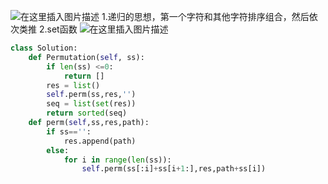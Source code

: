 ﻿![在这里插入图片描述](https://img-blog.csdnimg.cn/2019071616320136.png?x-oss-process=image/watermark,type_ZmFuZ3poZW5naGVpdGk,shadow_10,text_aHR0cHM6Ly9ibG9nLmNzZG4ubmV0L2phY2tpZV9vMm8y,size_16,color_FFFFFF,t_70)
1.递归的思想，第一个字符和其他字符排序组合，然后依次类推
2.set函数
![在这里插入图片描述](https://img-blog.csdnimg.cn/20190716164154836.png?x-oss-process=image/watermark,type_ZmFuZ3poZW5naGVpdGk,shadow_10,text_aHR0cHM6Ly9ibG9nLmNzZG4ubmV0L2phY2tpZV9vMm8y,size_16,color_FFFFFF,t_70)

```python
class Solution:
    def Permutation(self, ss):
        if len(ss) <=0:
            return []
        res = list()
        self.perm(ss,res,'')
        seq = list(set(res))
        return sorted(seq)
    def perm(self,ss,res,path):
        if ss=='':
            res.append(path)
        else:
            for i in range(len(ss)):
                self.perm(ss[:i]+ss[i+1:],res,path+ss[i])
```

